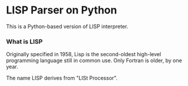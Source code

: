# LISP Parser on Python

This is a Python-based version of LISP interpreter.

### What is LISP

Originally specified in 1958, Lisp is the second-oldest high-level programming language still in common use. Only Fortran is older, by one year.

The name LISP derives from "LISt Processor".
